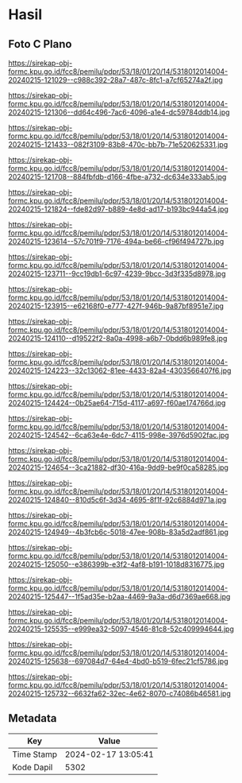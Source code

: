 # Hasil

## Foto C Plano

https://sirekap-obj-formc.kpu.go.id/fcc8/pemilu/pdpr/53/18/01/20/14/5318012014004-20240215-121029--c988c392-28a7-487c-8fc1-a7cf65274a2f.jpg

https://sirekap-obj-formc.kpu.go.id/fcc8/pemilu/pdpr/53/18/01/20/14/5318012014004-20240215-121306--dd64c496-7ac6-4096-a1e4-dc59784ddb14.jpg

https://sirekap-obj-formc.kpu.go.id/fcc8/pemilu/pdpr/53/18/01/20/14/5318012014004-20240215-121433--082f3109-83b8-470c-bb7b-71e520625331.jpg

https://sirekap-obj-formc.kpu.go.id/fcc8/pemilu/pdpr/53/18/01/20/14/5318012014004-20240215-121708--884fbfdb-d166-4fbe-a732-dc634e333ab5.jpg

https://sirekap-obj-formc.kpu.go.id/fcc8/pemilu/pdpr/53/18/01/20/14/5318012014004-20240215-121824--fde82d97-b889-4e8d-ad17-b193bc944a54.jpg

https://sirekap-obj-formc.kpu.go.id/fcc8/pemilu/pdpr/53/18/01/20/14/5318012014004-20240215-123614--57c701f9-7176-494a-be66-cf96f494727b.jpg

https://sirekap-obj-formc.kpu.go.id/fcc8/pemilu/pdpr/53/18/01/20/14/5318012014004-20240215-123711--9cc19db1-6c97-4239-9bcc-3d3f335d8978.jpg

https://sirekap-obj-formc.kpu.go.id/fcc8/pemilu/pdpr/53/18/01/20/14/5318012014004-20240215-123915--e62168f0-e777-427f-946b-9a87bf8951e7.jpg

https://sirekap-obj-formc.kpu.go.id/fcc8/pemilu/pdpr/53/18/01/20/14/5318012014004-20240215-124110--d19522f2-8a0a-4998-a6b7-0bdd6b989fe8.jpg

https://sirekap-obj-formc.kpu.go.id/fcc8/pemilu/pdpr/53/18/01/20/14/5318012014004-20240215-124223--32c13062-81ee-4433-82a4-4303566407f6.jpg

https://sirekap-obj-formc.kpu.go.id/fcc8/pemilu/pdpr/53/18/01/20/14/5318012014004-20240215-124424--0b25ae64-715d-4117-a697-f60ae174766d.jpg

https://sirekap-obj-formc.kpu.go.id/fcc8/pemilu/pdpr/53/18/01/20/14/5318012014004-20240215-124542--6ca63e4e-6dc7-4115-998e-3976d5902fac.jpg

https://sirekap-obj-formc.kpu.go.id/fcc8/pemilu/pdpr/53/18/01/20/14/5318012014004-20240215-124654--3ca21882-df30-416a-9dd9-be9f0ca58285.jpg

https://sirekap-obj-formc.kpu.go.id/fcc8/pemilu/pdpr/53/18/01/20/14/5318012014004-20240215-124840--810d5c6f-3d34-4695-8f1f-92c6884d971a.jpg

https://sirekap-obj-formc.kpu.go.id/fcc8/pemilu/pdpr/53/18/01/20/14/5318012014004-20240215-124949--4b3fcb6c-5018-47ee-908b-83a5d2adf861.jpg

https://sirekap-obj-formc.kpu.go.id/fcc8/pemilu/pdpr/53/18/01/20/14/5318012014004-20240215-125050--e386399b-e3f2-4af8-b191-1018d8316775.jpg

https://sirekap-obj-formc.kpu.go.id/fcc8/pemilu/pdpr/53/18/01/20/14/5318012014004-20240215-125447--1f5ad35e-b2aa-4469-9a3a-d6d7369ae668.jpg

https://sirekap-obj-formc.kpu.go.id/fcc8/pemilu/pdpr/53/18/01/20/14/5318012014004-20240215-125535--e999ea32-5097-4546-81c8-52c409994644.jpg

https://sirekap-obj-formc.kpu.go.id/fcc8/pemilu/pdpr/53/18/01/20/14/5318012014004-20240215-125638--697084d7-64e4-4bd0-b519-6fec21cf5786.jpg

https://sirekap-obj-formc.kpu.go.id/fcc8/pemilu/pdpr/53/18/01/20/14/5318012014004-20240215-125732--6632fa62-32ec-4e62-8070-c74086b46581.jpg


## Metadata

| Key        | Value               |
| ---------- | ------------------- |
| Time Stamp | 2024-02-17 13:05:41 |
| Kode Dapil | 5302                |




